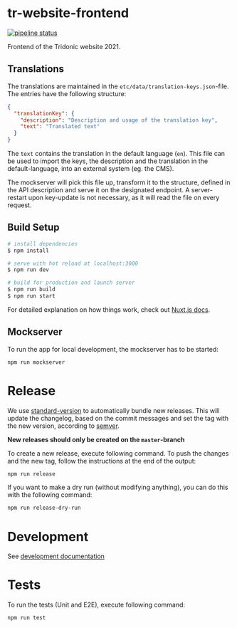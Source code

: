 # tr-website-frontend

[![pipeline status](https://git.dev.zgrp.net/tr.website/tr.website-frontend/badges/master/pipeline.svg)](https://git.dev.zgrp.net/tr.website/tr.website-frontend/-/commits/master)

Frontend of the Tridonic website 2021.

## Translations

The translations are maintained in the `etc/data/translation-keys.json`-file. The entries have the following structure:

```json
{
  "translationKey": {
    "description": "Description and usage of the translation key",
    "text": "Translated text"
  }
}
```

The `text` contains the translation in the default language (`en`). This file can be used to import the keys, the
description and the translation in the default-language, into an external system (eg. the CMS).

The mockserver will pick this file up, transform it to the structure, defined in the API description and serve it on
the designated endpoint. A server-restart upon key-update is not necessary, as it will read the file on every request.

## Build Setup

```bash
# install dependencies
$ npm install

# serve with hot reload at localhost:3000
$ npm run dev

# build for production and launch server
$ npm run build
$ npm run start
```

For detailed explanation on how things work, check out [Nuxt.js docs](https://nuxtjs.org).


## Mockserver

To run the app for local development, the mockserver has to be started:

```bash
npm run mockserver
```


# Release

We use [standard-version](https://www.npmjs.com/package/standard-version) to automatically bundle new releases.
This will update the changelog, based on the commit messages and set the tag with the new version, according to
[semver](https://semver.org/).

**New releases should only be created on the `master`-branch**

To create a new release, execute following command. To push the changes and the new tag, follow the instructions at the
end of the output:

```bash
npm run release
```

If you want to make a dry run (without modifying anything), you can do this with the following command:

```bash
npm run release-dry-run
```


# Development

See [development documentation](./DEVELOP.md)


# Tests

To run the tests (Unit and E2E), execute following command:

```bash
npm run test
```
